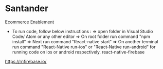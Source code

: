 # Santander
 Ecommerce Enablement 


- To run code, follow below instructions : 
=> open folder in Visual Studio Code/ Atom or any other editor 
=> On root folder run command "npm install"
=> Next run command "React-native start"
=> On another terminal run command "React-Native run-ios"  or "React-Native run-android" for running code on ios or android respectively.
react-native-firebase

https://rnfirebase.io/
